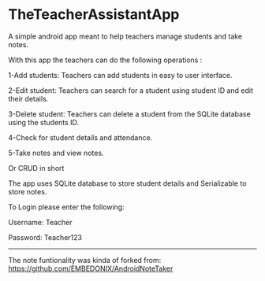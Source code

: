 # TheTeacherAssistantApp

A simple android app meant to help teachers manage students and take notes.

With this app the teachers can do the following operations :

1-Add students: Teachers can add students in easy to user interface.

2-Edit student: Teachers can search for a student using student ID and edit their details.

3-Delete student: Teachers can delete a student from the SQLite database using the students ID.

4-Check for student details and attendance.

5-Take notes and view notes.

Or CRUD in short

The app uses SQLite database to store student details and Serializable to store notes.

To Login please enter the following:

Username: Teacher

Password: Teacher123 

*************************************************

The note funtionality was kinda of forked from: 
https://github.com/EMBEDONIX/AndroidNoteTaker


